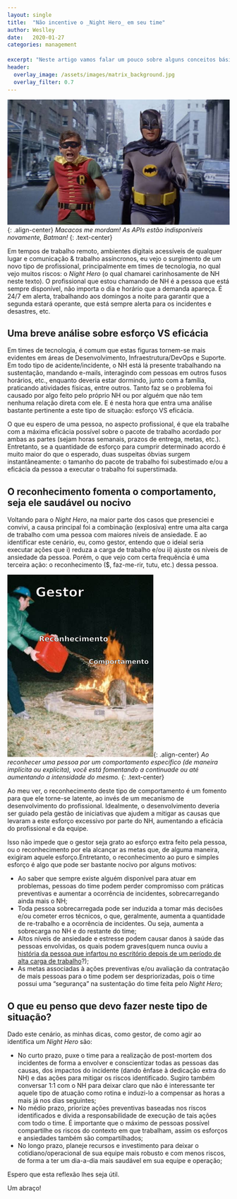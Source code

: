 ```yaml
---
layout: single
title:  "Não incentive o _Night Hero_ em seu time"
author: Weslley
date:   2020-01-27
categories: management

excerpt: "Neste artigo vamos falar um pouco sobre alguns conceitos básicos da Teoria do Aprendizado Estatístico e como isso é importante no dia-a-dia de um _Data Scientist_."
header:
  overlay_image: /assets/images/matrix_background.jpg
  overlay_filter: 0.7
---
```


![](/assets/images/batman-robin-west.jpeg){: .align-center}
*Macacos me mordam! As APIs estão indisponíveis novamente, Batman!*
{: .text-center}

Em tempos de trabalho remoto, ambientes digitais acessíveis de qualquer lugar e comunicação & trabalho assíncronos, eu vejo o surgimento de um novo tipo de profissional, principalmente em times de tecnologia, no qual vejo muitos riscos: o _Night Hero_ (o qual chamarei carinhosamente de NH neste texto). O profissional que estou chamando de NH é a pessoa que está sempre disponível, não importa o dia e horário que a demanda apareça. É 24/7 em alerta, trabalhando aos domingos a noite para garantir que a segunda estará operante, que está sempre alerta para os incidentes e desastres, etc.

## Uma breve análise sobre esforço VS eficácia

Em times de tecnologia, é comum que estas figuras tornem-se mais evidentes em áreas de Desenvolvimento, Infraestrutura/DevOps e Suporte. Em todo tipo de acidente/incidente, o NH está lá presente trabalhando na sustentação, mandando e-mails, interagindo com pessoas em outros fusos horários, etc., enquanto deveria estar dormindo, junto com a família, praticando atividades físicas, entre outros. Tanto faz se o problema foi causado por algo feito pelo próprio NH ou por alguém que não tem nenhuma relação direta com ele. E é nesta hora que entra uma análise bastante pertinente a este tipo de situação: esforço VS eficácia.

O que eu espero de uma pessoa, no aspecto profissional, é que ela trabalhe com a máxima eficácia possível sobre o pacote de trabalho acordado por ambas as partes (sejam horas semanais, prazos de entrega, metas, etc.). Entretanto, se a quantidade de esforço para cumprir determinado acordo é muito maior do que o esperado, duas suspeitas óbvias surgem instantâneamente: o tamanho do pacote de trabalho foi subestimado e/ou a eficácia da pessoa a executar o trabalho foi superstimada.

## O reconhecimento fomenta o comportamento, seja ele saudável ou nocivo

Voltando para o _Night Hero_, na maior parte dos casos que presenciei e convivi, a causa principal foi a combinação (explosiva) entre uma alta carga de trabalho com uma pessoa com maiores níveis de ansiedade. E ao identificar este cenário, eu, como gestor, entendo que o ideial seria executar ações que i) reduza a carga de trabalho e/ou ii) ajuste os níveis de ansiedade da pessoa. Porém, o que vejo com certa frequência é uma terceira ação: o reconhecimento ($, faz-me-rir, tutu, etc.) dessa pessoa.

![](/assets/images/fogueira-gestao.png){: .align-center}
*Ao reconhecer uma pessoa por um comportamento específico (de maneira implícita ou explícita), você está fomentando a continuade ou até aumentando a intensidade do mesmo.*
{: .text-center}

Ao meu ver, o reconhecimento deste tipo de comportamento é um fomento para que ele torne-se latente, ao invés de um mecanismo de desenvolvimento do profissional. Idealmente, o desenvolvimento deveria ser guiado pela gestão de iniciativas que ajudem a mitigar as causas que levaram a este esforço excessivo por parte do NH, aumentando a eficácia do profissional e da equipe.

Isso não impede que o gestor seja grato ao esforço extra feito pela pessoa, ou o reconhecimento por ela alcançar as metas que, de alguma maneira, exigiram aquele esforço.Entretanto, o reconhecimento ao puro e simples esforço é algo que pode ser bastante nocivo por alguns motivos:

- Ao saber que sempre existe alguém disponível para atuar em problemas, pessoas do time podem perder compromisso com práticas preventivas e aumentar a ocorrência de incidentes, sobrecarregando ainda mais o NH;
- Toda pessoa sobrecarregada pode ser induzida a tomar más decisões e/ou cometer erros técnicos, o que, geralmente, aumenta a quantidade de re-trabalho e a ocorrência de incidentes. Ou seja, aumenta a sobrecarga no NH e do restante do time;
- Altos níveis de ansiedade e estresse podem causar danos à saúde das pessoas envolvidas, os quais podem graves(quem nunca ouviu a [história da pessoa que infartou no escritório depois de um período de alta carga de trabalho](https://www1.folha.uol.com.br/sobretudo/carreiras/2018/05/1969024-sobrecarga-combinada-a-frustracao-profissional-pode-causar-curto-cicuito.shtml)?);
- As metas associadas à ações preventivas e/ou avaliação da contratação de mais pessoas para o time podem ser despriorizadas, pois o time possui uma “segurança” na sustentação do time feita pelo _Night Hero_;

## O que eu penso que devo fazer neste tipo de situação?

Dado este cenário, as minhas dicas, como gestor, de como agir ao identifica um _Night Hero_ são:

- No curto prazo, puxe o time para a realização de post-mortem dos incidentes de forma a envolver e conscientizar todas as pessoas das causas, dos impactos do incidente (dando ênfase à dedicação extra do NH) e das ações para mitigar os riscos identificado. Sugiro também conversar 1:1 com o NH para deixar claro que não é interessante ter aquele tipo de atuação como rotina e induzi-lo a compensar as horas a mais já nos dias seguintes;
- No médio prazo, priorize ações preventivas baseadas nos riscos identificados e divida a responsabilidade de execução de tais ações com todo o time. É importante que o máximo de pessoas possível compartilhe os riscos do contexto em que trabalham, assim os esforços e ansiedades também são compartilhados;
- No longo prazo, planeje recursos e investimento para deixar o cotidiano/operacional de sua equipe mais robusto e com menos riscos, de forma a ter um dia-a-dia mais saudável em sua equipe e operação;

Espero que esta reflexão lhes seja útil.

Um abraço!
